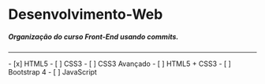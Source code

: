 # Desenvolvimento-Web
<h5>Organização do curso Front-End usando commits.</h5>
<hr>
- [x] HTML5
- [ ] CSS3
- [ ] CSS3 Avançado
- [ ] HTML5 + CSS3
- [ ] Bootstrap 4
- [ ] JavaScript
